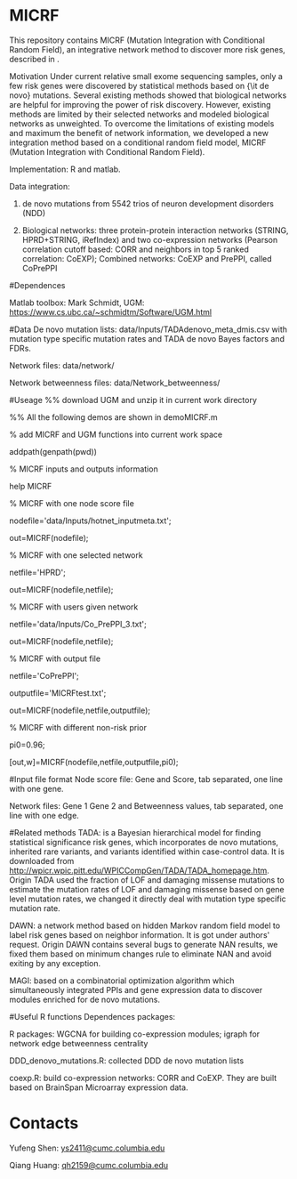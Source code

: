 # MICRF
This repository contains MICRF (Mutation Integration with Conditional Random Field), an integrative network method to discover more risk genes, described in .

Motivation
Under current relative small exome sequencing samples, only a few risk genes were discovered by statistical methods based on {\it de novo} mutations. Several existing methods showed that biological networks are helpful for improving the power of risk discovery. However, existing methods are limited by their selected networks and modeled biological networks as unweighted. To overcome the limitations of existing models and maximum the benefit of network information, we developed a new integration method based on a conditional random field model, MICRF (Mutation Integration with Conditional Random Field).  

Implementation: R and matlab.

Data integration:

1. de novo mutations from 5542 trios of neuron development disorders (NDD)

2. Biological networks: three protein-protein interaction networks (STRING, HPRD+STRING, iRefIndex) and two co-expression networks (Pearson correlation cutoff based: CORR and neighbors in top 5 ranked correlation: CoEXP); Combined networks: CoEXP and PrePPI, called CoPrePPI

#Dependences

Matlab toolbox: Mark Schmidt, UGM: https://www.cs.ubc.ca/~schmidtm/Software/UGM.html

#Data
De novo mutation lists: data/Inputs/TADAdenovo_meta_dmis.csv with mutation type specific mutation rates and TADA de novo Bayes factors and FDRs.

Network files: data/network/

Network betweenness files: data/Network_betweenness/

#Useage
%% download UGM and unzip it in current work directory

%% All the following demos are shown in demoMICRF.m

% add MICRF and UGM functions into current work space

addpath(genpath(pwd))

% MICRF inputs and outputs information

help MICRF

% MICRF with one node score file

nodefile='data/Inputs/hotnet_inputmeta.txt';

out=MICRF(nodefile); 

% MICRF with one selected network

netfile='HPRD';

out=MICRF(nodefile,netfile); 

% MICRF with users given network

netfile='data/Inputs/Co_PrePPI_3.txt';

out=MICRF(nodefile,netfile); 

% MICRF with output file

netfile='CoPrePPI';

outputfile='MICRFtest.txt';

out=MICRF(nodefile,netfile,outputfile); 

% MICRF with different non-risk prior

pi0=0.96;

[out,w]=MICRF(nodefile,netfile,outputfile,pi0);


#Input file format
Node score file: Gene and Score, tab separated, one line with one gene.

Network files: Gene 1  Gene 2 and Betweenness values, tab separated, one line with one edge.

#Related methods
TADA: is a Bayesian hierarchical model for finding statistical significance risk genes, which incorporates de novo mutations, inherited rare variants, and variants identified within case-control data. It is downloaded from http://wpicr.wpic.pitt.edu/WPICCompGen/TADA/TADA_homepage.htm. Origin TADA used the fraction of LOF and damaging missense mutations to estimate the mutation rates of LOF and damaging missense based on gene level mutation rates, we changed it directly deal with mutation type specific mutation rate.

DAWN: a network method based on hidden Markov random field model to label risk genes based on neighbor information. It is got under authors' request. Origin DAWN contains several bugs to generate NAN results, we fixed them based on minimum changes rule to eliminate NAN and avoid exiting by any exception. 

MAGI: based on a combinatorial optimization algorithm which simultaneously integrated PPIs and gene expression data to discover modules enriched for de novo mutations.

#Useful R functions
Dependences packages:

R packages: WGCNA for building co-expression modules; igraph for network edge betweenness centrality

DDD_denovo_mutations.R: collected DDD de novo mutation lists

coexp.R: build co-expression networks: CORR and CoEXP. They are built based on BrainSpan Microarray expression data.


# Contacts
Yufeng Shen: ys2411@cumc.columbia.edu

Qiang Huang: qh2159@cumc.columbia.edu
